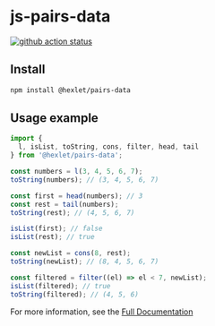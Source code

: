 # js-pairs-data

[![github action status](https://github.com/hexlet-components/js-pairs-data/workflows/Node%20CI/badge.svg)](https://github.com/hexlet-components/js-pairs-data/actions)

## Install

```sh
npm install @hexlet/pairs-data
```

## Usage example

```javascript
import {
  l, isList, toString, cons, filter, head, tail
} from '@hexlet/pairs-data';

const numbers = l(3, 4, 5, 6, 7);
toString(numbers); // (3, 4, 5, 6, 7)

const first = head(numbers); // 3
const rest = tail(numbers);
toString(rest); // (4, 5, 6, 7)

isList(first); // false
isList(rest); // true

const newList = cons(8, rest);
toString(newList); // (8, 4, 5, 6, 7)

const filtered = filter((el) => el < 7, newList);
isList(filtered); // true
toString(filtered); // (4, 5, 6)
```

For more information, see the [Full Documentation](https://github.com/hexlet-components/js-pairs-data/tree/master/docs)
